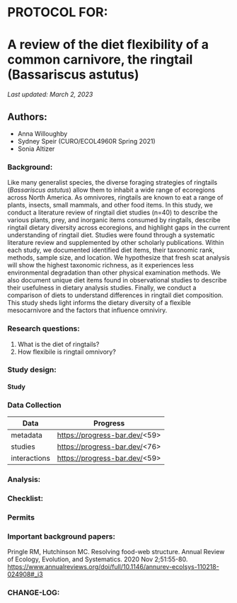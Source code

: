 # PROTOCOL FOR: 
# A review of the diet flexibility of a common carnivore, the ringtail (Bassariscus astutus)

_Last updated: March 2, 2023_

## Authors: 

* Anna Willoughby
* Sydney Speir (CURO/ECOL4960R Spring 2021)
* Sonia Altizer 

### Background: 

Like many generalist species, the diverse foraging strategies of ringtails (*Bassariscus astutus*) allow them to inhabit a wide range of ecoregions across North America. As omnivores, ringtails are known to eat a range of plants, insects, small mammals, and other food items. In this study, we conduct a literature review of ringtail diet studies (n=40) to describe the various plants, prey, and inorganic items consumed by ringtails, describe ringtail dietary diversity across ecoregions, and highlight gaps in the current understanding of ringtail diet. Studies were found through a systematic literature review and supplemented by other scholarly publications. Within each study, we documented identified diet items, their taxonomic rank, methods, sample size, and location. We hypothesize that fresh scat analysis will show the highest taxonomic richness, as it experiences less environmental degradation than other physical examination methods. We also document unique diet items found in observational studies to describe their usefulness in dietary analysis studies. Finally, we conduct a comparison of diets to understand differences in ringtail diet composition. This study sheds light informs the dietary diversity of a flexible mesocarnivore and the factors that influence omniviry.


### Research questions:
 1) What is the diet of ringtails? 
 2) How flexibile is ringtail omnivory? 

### Study design: 

#### Study 

### Data Collection 


Data  | Progress
------------- | -------------
metadata  | https://progress-bar.dev/<59>
studies  | https://progress-bar.dev/<76>
interactions  | https://progress-bar.dev/<59>

### Analysis: 


### Checklist: 

### Permits

### Important background papers: 

Pringle RM, Hutchinson MC. Resolving food-web structure. Annual Review of Ecology, Evolution, and Systematics. 2020 Nov 2;51:55-80.
https://www.annualreviews.org/doi/full/10.1146/annurev-ecolsys-110218-024908#_i3

### CHANGE-LOG:
